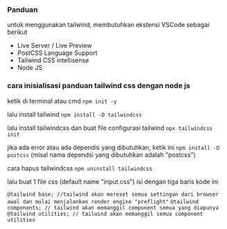 ### Panduan

untuk menggunakan tailwind, membutuhkan ekstensi VSCode sebagai berikut
 - Live Server / Live Preview
 - PostCSS Language Support
 - Tailwind CSS intellisense
 - Node JS

 ### cara inisialisasi panduan tailwind css dengan node js

ketik di terminal atau cmd 
 `npm init -y`

 lalu install tailwind
 `npm install -D tailwindcss`

 lalu install tailwindcss dan buat file configurasi tailwind
 `npx tailwindcss init`

 jika ada error atau ada dependis yang dibutuhkan, ketik ini
 `npm install -D postcss` (misal nama dependsi yang dibutuhkan adalah "postcss")

 cara hapus tailwindcss
 `npm uninstall tailwindcss`

 lalu buat 1 file css (default name "input.css")
 isi dengan tiga baris kode ini

 `@tailwind base; //tailwind akan mereset semua settingan dari browser awal dan mulai menjalankan render engine "preflight"`
`@tailwind components; // tailwind akan memanggil component semua yang diapunya`
`@tailwind utilities; // tailwind akan memanggil semua component utilities`

